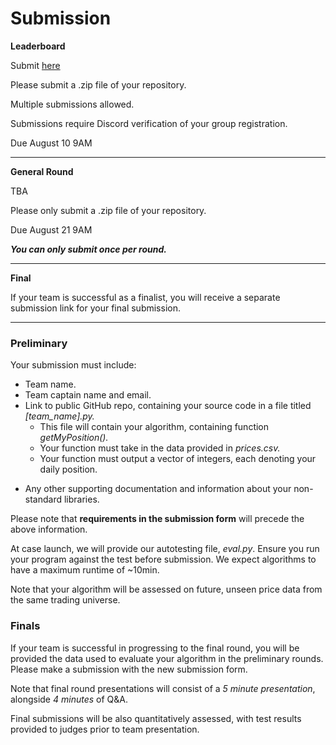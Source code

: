 # Submission

[//]: # (You can submit your GitHub repo [here]&#40;https://forms.gle/GiTtibt3qV4MxWPM8&#41;.)


**Leaderboard** 

[//]: # (Submit [here]&#40;https://docs.google.com/forms/d/e/1FAIpQLSfW38uanZzTMOvfHPKQQDbyohS3oBlVYUAsYlO5cU0LBUsS_Q/viewform?usp=sf_link&#41;)
Submit [here](https://algothon.au/submission)

Please submit a .zip file of your repository. 

Multiple submissions allowed.

Submissions require Discord verification of your group registration. 

Due August 10 9AM


---

**General Round**

[//]: # (Submit [here]&#40;https://docs.google.com/forms/d/e/1FAIpQLSfW38uanZzTMOvfHPKQQDbyohS3oBlVYUAsYlO5cU0LBUsS_Q/viewform?usp=sf_link&#41;) 
TBA

Please only submit a .zip file of your repository.

Due August 21 9AM

***You can only submit once per round.***

---

**Final**

If your team is successful as a finalist, you will receive a separate submission link for your final submission.

---
### Preliminary

Your submission must include:

- Team name.
- Team captain name and email.
- Link to public GitHub repo, containing your source code in a file titled _[team_name].py._
  - This file will contain your algorithm, containing function _getMyPosition()._
  - Your function must take in the data provided in _prices.csv._
  - Your function must output a vector of integers, each denoting your daily position.

[//]: # (- 1 minute video, briefly explaining your algorithm and what strategies you employed.)
[//]: # (  - Team members are not _required_ to be in the video - voiceovers will suffice.)
- Any other supporting documentation and information about your non-standard libraries.

Please note that **requirements in the submission form** will precede the above information.

At case launch, we will provide our autotesting file, _eval.py_. Ensure you run your program against the test before submission. We expect algorithms to have a maximum runtime of ~10min.

Note that your algorithm will be assessed on future, unseen price data from the same trading universe.

### Finals

If your team is successful in progressing to the final round, you will be provided the data used to evaluate your algorithm in the preliminary rounds. Please make a submission with the new submission form.

Note that final round presentations will consist of a _5 minute presentation_, alongside _4 minutes_ of Q&A.

Final submissions will be also quantitatively assessed, with test results provided to judges prior to team presentation.
